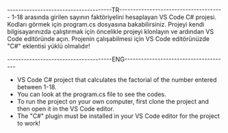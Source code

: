 --------------------------------------TR--------------------------------------
1-18 arasında girilen sayının faktöriyelini hesaplayan VS Code C# projesi.
Kodları görmek için program.cs dosyasına bakabilirsiniz.
Projeyi kendi bilgisayarınızda çalıştırmak için öncelikle projeyi klonlayın ve ardından VS Code editöründe açın.
Projenin çalışabilmesi için VS Code editörünüzde "C#" eklentisi yüklü olmalıdır!

--------------------------------------ENG--------------------------------------
* VS Code C# project that calculates the factorial of the number entered between 1-18.
* You can look at the program.cs file to see the codes.
* To run the project on your own computer, first clone the project and then open it in the VS Code editor.
* The "C#" plugin must be installed in your VS Code editor for the project to work!
